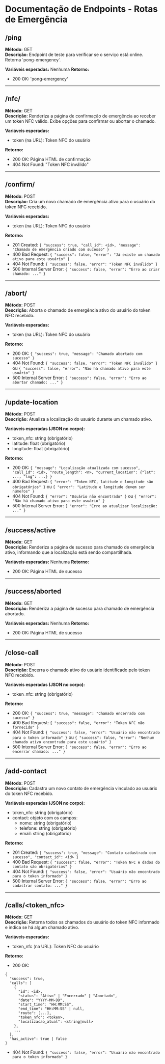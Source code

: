 # Documentação de Endpoints - Rotas de Emergência

## /ping
**Método:** GET  
**Descrição:** Endpoint de teste para verificar se o serviço está online. Retorna 'pong-emergency'.

**Variáveis esperadas:** Nenhuma
**Retorno:**
- 200 OK: 'pong-emergency'

---

## /nfc/<token>
**Método:** GET  
**Descrição:** Renderiza a página de confirmação de emergência ao receber um token NFC válido. Exibe opções para confirmar ou abortar o chamado.

**Variáveis esperadas:**
- token (na URL): Token NFC do usuário

**Retorno:**
- 200 OK: Página HTML de confirmação
- 404 Not Found: "Token NFC inválido"

---

## /confirm/<token>
**Método:** POST  
**Descrição:** Cria um novo chamado de emergência ativo para o usuário do token NFC recebido.

**Variáveis esperadas:**
- token (na URL): Token NFC do usuário

**Retorno:**
- 201 Created: `{ "success": true, "call_id": <id>, "message": "Chamado de emergência criado com sucesso" }`
- 400 Bad Request: `{ "success": false, "error": "Já existe um chamado ativo para este usuário" }`
- 404 Not Found: `{ "success": false, "error": "Token NFC inválido" }`
- 500 Internal Server Error: `{ "success": false, "error": "Erro ao criar chamado: ..." }`

---

## /abort/<token>
**Método:** POST  
**Descrição:** Aborta o chamado de emergência ativo do usuário do token NFC recebido.

**Variáveis esperadas:**
- token (na URL): Token NFC do usuário

**Retorno:**
- 200 OK: `{ "success": true, "message": "Chamado abortado com sucesso" }`
- 404 Not Found: `{ "success": false, "error": "Token NFC inválido" }` ou `{ "success": false, "error": "Não há chamado ativo para este usuário" }`
- 500 Internal Server Error: `{ "success": false, "error": "Erro ao abortar chamado: ..." }`

---

## /update-location
**Método:** POST  
**Descrição:** Atualiza a localização do usuário durante um chamado ativo.

**Variáveis esperadas (JSON no corpo):**
- token_nfc: string (obrigatório)
- latitude: float (obrigatório)
- longitude: float (obrigatório)

**Retorno:**
- 200 OK: `{ "message": "Localização atualizada com sucesso", "call_id": <id>, "route_length": <n>, "current_location": {"lat": ..., "lng": ...} }`
- 400 Bad Request: `{ "error": "Token NFC, latitude e longitude são obrigatórios" }` ou `{ "error": "Latitude e longitude devem ser números" }`
- 404 Not Found: `{ "error": "Usuário não encontrado" }` ou `{ "error": "Não há chamado ativo para este usuário" }`
- 500 Internal Server Error: `{ "error": "Erro ao atualizar localização: ..." }`

---

## /success/active
**Método:** GET  
**Descrição:** Renderiza a página de sucesso para chamado de emergência ativo, informando que a localização está sendo compartilhada.

**Variáveis esperadas:** Nenhuma
**Retorno:**
- 200 OK: Página HTML de sucesso

---

## /success/aborted
**Método:** GET  
**Descrição:** Renderiza a página de sucesso para chamado de emergência abortado.

**Variáveis esperadas:** Nenhuma
**Retorno:**
- 200 OK: Página HTML de sucesso

---

## /close-call
**Método:** POST  
**Descrição:** Encerra o chamado ativo do usuário identificado pelo token NFC recebido.

**Variáveis esperadas (JSON no corpo):**
- token_nfc: string (obrigatório)

**Retorno:**
- 200 OK: `{ "success": true, "message": "Chamado encerrado com sucesso" }`
- 400 Bad Request: `{ "success": false, "error": "Token NFC não fornecido" }`
- 404 Not Found: `{ "success": false, "error": "Usuário não encontrado para o token informado" }` ou `{ "success": false, "error": "Nenhum chamado ativo encontrado para este usuário" }`
- 500 Internal Server Error: `{ "success": false, "error": "Erro ao encerrar chamado: ..." }`

---

## /add-contact
**Método:** POST  
**Descrição:** Cadastra um novo contato de emergência vinculado ao usuário do token NFC recebido.

**Variáveis esperadas (JSON no corpo):**
- token_nfc: string (obrigatório)
- contact: objeto com os campos:
    - nome: string (obrigatório)
    - telefone: string (obrigatório)
    - email: string (obrigatório)

**Retorno:**
- 201 Created: `{ "success": true, "message": "Contato cadastrado com sucesso", "contact_id": <id> }`
- 400 Bad Request: `{ "success": false, "error": "Token NFC e dados do contato são obrigatórios" }`
- 404 Not Found: `{ "success": false, "error": "Usuário não encontrado para o token informado" }`
- 500 Internal Server Error: `{ "success": false, "error": "Erro ao cadastrar contato: ..." }`

---

## /calls/<token_nfc>
**Método:** GET  
**Descrição:** Retorna todos os chamados do usuário do token NFC informado e indica se há algum chamado ativo.

**Variáveis esperadas:**
- token_nfc (na URL): Token NFC do usuário

**Retorno:**
- 200 OK: 
```
{
  "success": true,
  "calls": [
    {
      "id": <id>,
      "status": "Ativo" | "Encerrado" | "Abortado",
      "date": "YYYY-MM-DD",
      "start_time": "HH:MM:SS",
      "end_time": "HH:MM:SS" | null,
      "route": [...],
      "token_nfc": <token>,
      "localizacao_atual": <string|null>
    },
    ...
  ],
  "has_active": true | false
}
```
- 404 Not Found: `{ "success": false, "error": "Usuário não encontrado para o token informado" }` 